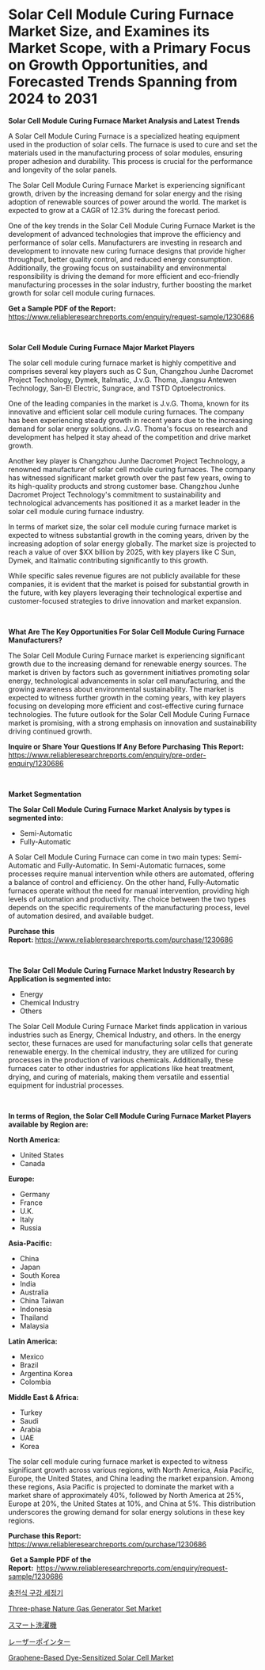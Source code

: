 <p><h1>Solar Cell Module Curing Furnace Market Size, and Examines its Market Scope, with a Primary Focus on Growth Opportunities, and Forecasted Trends Spanning from 2024 to 2031</h1></p><p><strong>Solar Cell Module Curing Furnace Market Analysis and Latest Trends</strong></p>
<p><p>A Solar Cell Module Curing Furnace is a specialized heating equipment used in the production of solar cells. The furnace is used to cure and set the materials used in the manufacturing process of solar modules, ensuring proper adhesion and durability. This process is crucial for the performance and longevity of the solar panels.</p><p>The Solar Cell Module Curing Furnace Market is experiencing significant growth, driven by the increasing demand for solar energy and the rising adoption of renewable sources of power around the world. The market is expected to grow at a CAGR of 12.3% during the forecast period.</p><p>One of the key trends in the Solar Cell Module Curing Furnace Market is the development of advanced technologies that improve the efficiency and performance of solar cells. Manufacturers are investing in research and development to innovate new curing furnace designs that provide higher throughput, better quality control, and reduced energy consumption. Additionally, the growing focus on sustainability and environmental responsibility is driving the demand for more efficient and eco-friendly manufacturing processes in the solar industry, further boosting the market growth for solar cell module curing furnaces.</p></p>
<p><strong>Get a Sample PDF of the Report:&nbsp;</strong> <a href="https://www.reliableresearchreports.com/enquiry/request-sample/1230686">https://www.reliableresearchreports.com/enquiry/request-sample/1230686</a></p>
<p>&nbsp;</p>
<p><strong>Solar Cell Module Curing Furnace Major Market Players</strong></p>
<p><p>The solar cell module curing furnace market is highly competitive and comprises several key players such as C Sun, Changzhou Junhe Dacromet Project Technology, Dymek, Italmatic, J.v.G. Thoma, Jiangsu Antewen Technology, San-EI Electric, Sungrace, and TSTD Optoelectronics. </p><p>One of the leading companies in the market is J.v.G. Thoma, known for its innovative and efficient solar cell module curing furnaces. The company has been experiencing steady growth in recent years due to the increasing demand for solar energy solutions. J.v.G. Thoma's focus on research and development has helped it stay ahead of the competition and drive market growth.</p><p>Another key player is Changzhou Junhe Dacromet Project Technology, a renowned manufacturer of solar cell module curing furnaces. The company has witnessed significant market growth over the past few years, owing to its high-quality products and strong customer base. Changzhou Junhe Dacromet Project Technology's commitment to sustainability and technological advancements has positioned it as a market leader in the solar cell module curing furnace industry.</p><p>In terms of market size, the solar cell module curing furnace market is expected to witness substantial growth in the coming years, driven by the increasing adoption of solar energy globally. The market size is projected to reach a value of over $XX billion by 2025, with key players like C Sun, Dymek, and Italmatic contributing significantly to this growth.</p><p>While specific sales revenue figures are not publicly available for these companies, it is evident that the market is poised for substantial growth in the future, with key players leveraging their technological expertise and customer-focused strategies to drive innovation and market expansion.</p></p>
<p>&nbsp;</p>
<p><strong>What Are The Key Opportunities For Solar Cell Module Curing Furnace Manufacturers?</strong></p>
<p><p>The Solar Cell Module Curing Furnace market is experiencing significant growth due to the increasing demand for renewable energy sources. The market is driven by factors such as government initiatives promoting solar energy, technological advancements in solar cell manufacturing, and the growing awareness about environmental sustainability. The market is expected to witness further growth in the coming years, with key players focusing on developing more efficient and cost-effective curing furnace technologies. The future outlook for the Solar Cell Module Curing Furnace market is promising, with a strong emphasis on innovation and sustainability driving continued growth.</p></p>
<p><strong>Inquire or Share Your Questions If Any Before Purchasing This Report:</strong> <a href="https://www.reliableresearchreports.com/enquiry/pre-order-enquiry/1230686">https://www.reliableresearchreports.com/enquiry/pre-order-enquiry/1230686</a></p>
<p>&nbsp;</p>
<p><strong>Market Segmentation</strong></p>
<p><strong>The Solar Cell Module Curing Furnace Market Analysis by types is segmented into:</strong></p>
<p><ul><li>Semi-Automatic</li><li>Fully-Automatic</li></ul></p>
<p><p>A Solar Cell Module Curing Furnace can come in two main types: Semi-Automatic and Fully-Automatic. In Semi-Automatic furnaces, some processes require manual intervention while others are automated, offering a balance of control and efficiency. On the other hand, Fully-Automatic furnaces operate without the need for manual intervention, providing high levels of automation and productivity. The choice between the two types depends on the specific requirements of the manufacturing process, level of automation desired, and available budget.</p></p>
<p><strong>Purchase this Report:&nbsp;</strong><a href="https://www.reliableresearchreports.com/purchase/1230686">https://www.reliableresearchreports.com/purchase/1230686</a></p>
<p>&nbsp;</p>
<p><strong>The Solar Cell Module Curing Furnace Market Industry Research by Application is segmented into:</strong></p>
<p><ul><li>Energy</li><li>Chemical Industry</li><li>Others</li></ul></p>
<p><p>The Solar Cell Module Curing Furnace Market finds application in various industries such as Energy, Chemical Industry, and others. In the energy sector, these furnaces are used for manufacturing solar cells that generate renewable energy. In the chemical industry, they are utilized for curing processes in the production of various chemicals. Additionally, these furnaces cater to other industries for applications like heat treatment, drying, and curing of materials, making them versatile and essential equipment for industrial processes.</p></p>
<p>&nbsp;</p>
<p><strong>In terms of Region, the Solar Cell Module Curing Furnace Market Players available by Region are:</strong></p>
<p>
    <p> <strong> North America: </strong>
        <ul>
            <li>United States</li>
            <li>Canada</li>
        </ul>
        </p> 
    <p> <strong> Europe: </strong>
        <ul>
            <li>Germany</li>
            <li>France</li>
            <li>U.K.</li>
            <li>Italy</li>
            <li>Russia</li>
        </ul>
        </p> 
    <p> <strong> Asia-Pacific: </strong>
        <ul>
            <li>China</li>
            <li>Japan</li>
            <li>South Korea</li>
            <li>India</li>
            <li>Australia</li>
            <li>China Taiwan</li>
            <li>Indonesia</li>
            <li>Thailand</li>
            <li>Malaysia</li>
        </ul>
        </p> 
    <p> <strong> Latin America: </strong>
        <ul>
            <li>Mexico</li>
            <li>Brazil</li>
            <li>Argentina Korea</li>
            <li>Colombia</li>
        </ul>
        </p> 
    <p> <strong> Middle East & Africa: </strong>
        <ul>
            <li>Turkey</li>
            <li>Saudi</li>
            <li>Arabia</li>
            <li>UAE</li>
            <li>Korea</li>
        </ul>
    </p>
    </p>
<p><p>The solar cell module curing furnace market is expected to witness significant growth across various regions, with North America, Asia Pacific, Europe, the United States, and China leading the market expansion. Among these regions, Asia Pacific is projected to dominate the market with a market share of approximately 40%, followed by North America at 25%, Europe at 20%, the United States at 10%, and China at 5%. This distribution underscores the growing demand for solar energy solutions in these key regions.</p></p>
<p><strong>Purchase this Report: </strong><a href="https://www.reliableresearchreports.com/purchase/1230686">https://www.reliableresearchreports.com/purchase/1230686</a></p>
<p>&nbsp;<strong>Get a Sample PDF of the Report:&nbsp;&nbsp;</strong><a href="https://www.reliableresearchreports.com/enquiry/request-sample/1230686">https://www.reliableresearchreports.com/enquiry/request-sample/1230686</a></p>
<p><strong></strong></p>
<p><p><a href="https://medium.com/@kennayundt/%EC%B6%A9%EC%A0%84%EC%8B%9D-%EA%B5%AC%EA%B0%95-%EA%B4%80%EB%A6%AC%EA%B8%B0-%EC%8B%9C%EC%9E%A5%EC%9D%80-%EC%8B%9C%EC%9E%A5%EC%A0%90%EC%9C%A0%EC%9C%A8-%ED%81%AC%EA%B8%B0-%EB%B0%8F-2031%EB%85%84%EA%B9%8C%EC%A7%80%EC%9D%98-%EC%A0%84%EB%A7%9D%EC%97%90-%EC%B4%88%EC%A0%90%EC%9D%84-%EB%A7%9E%EC%B6%98%EB%8B%A4-1e7b67cb5389">충전식 구강 세정기</a></p><p><a href="https://github.com/brentleyjimmiealvaradoz4l1rea/Market-Research-Report-List-1/blob/main/three-phase-nature-gas-generator-set-market.md">Three-phase Nature Gas Generator Set Market</a></p><p><a href="https://github.com/qwpelcjko9242629/Market-Research-Report-List-1/blob/main/443590116818.md">スマート洗濯機</a></p><p><a href="https://github.com/gfggqjbfys368009/Market-Research-Report-List-1/blob/main/681588116819.md">レーザーポインター</a></p><p><a href="https://github.com/Angelnienowdseej3e45z3p8c/Market-Research-Report-List-1/blob/main/graphene-based-dye-sensitized-solar-cell-market.md">Graphene-Based Dye-Sensitized Solar Cell Market</a></p></p>